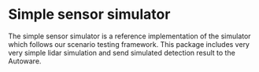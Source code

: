 # Simple sensor simulator

The simple sensor simulator is a reference implementation of the simulator which follows our scenario testing framework.
This package includes very very simple lidar simulation and send simulated detection result to the Autoware.